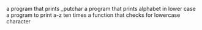 a program that prints _putchar
a program that prints alphabet in lower case
a program to print a-z ten times
a function that checks for lowercase character
